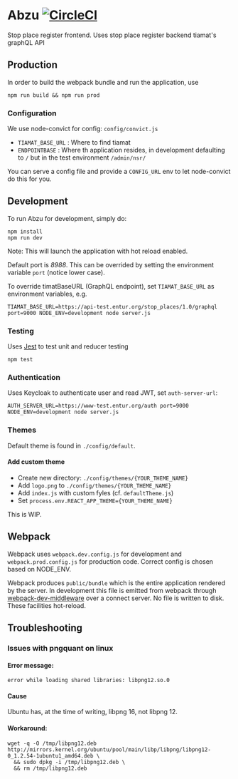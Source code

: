 # Abzu [![CircleCI](https://circleci.com/gh/entur/abzu/tree/master.svg?style=svg)](https://circleci.com/gh/entur/abzu/tree/master)

Stop place register frontend.
Uses stop place register backend tiamat's graphQL API

## Production

In order to build the webpack bundle and run the application, use

```
npm run build && npm run prod
```

### Configuration

We use node-convict for config: `config/convict.js`

* `TIAMAT_BASE_URL` : Where to find tiamat
* `ENDPOINTBASE` : Where th application resides, in development defaulting
  to `/` but in the test environment `/admin/nsr/`

You can serve a config file and provide a `CONFIG_URL` env to let node-convict do this for you.

## Development

To run Abzu for development, simply do:

```
npm install
npm run dev
```

Note: This will launch the application with hot reload enabled.

Default port is _8988_. This can be overrided by setting the environment
variable `port` (notice lower case).

To override timatBaseURL (GraphQL endpoint), set `TIAMAT_BASE_URL` as environment variables, e.g.

```
TIAMAT_BASE_URL=https://api-test.entur.org/stop_places/1.0/graphql port=9000 NODE_ENV=development node server.js
```


### Testing

Uses [Jest](https://facebook.github.io/jest/) to test unit and reducer testing

```
npm test
```

### Authentication

Uses Keycloak to authenticate user and read JWT, set `auth-server-url`:

```
AUTH_SERVER_URL=https://www-test.entur.org/auth port=9000 NODE_ENV=development node server.js
```

### Themes

Default theme is found in `./config/default`.

#### Add custom theme

* Create new directory: `./config/themes/{YOUR_THEME_NAME}`
* Add `logo.png` to `./config/themes/{YOUR_THEME_NAME}`
* Add `index.js` with custom fyles (cf. `defaultTheme.js`)
* Set `process.env.REACT_APP_THEME={YOUR_THEME_NAME}`

This is WIP.

## Webpack

Webpack uses `webpack.dev.config.js` for development and `webpack.prod.config.js` for production code. Correct config is chosen based on NODE_ENV.

Webpack produces `public/bundle` which is the entire application rendered by the server. In development this file is emitted from webpack through [webpack-dev-middleware](https://github.com/webpack/webpack-dev-middleware) over a connect server. No file is written to disk. These facilities hot-reload.

## Troubleshooting

### Issues with pngquant on linux
#### Error message:
```
error while loading shared libraries: libpng12.so.0
```

#### Cause
Ubuntu has, at the time of writing, libpng 16, not libpng 12.

#### Workaround:
```
wget -q -O /tmp/libpng12.deb http://mirrors.kernel.org/ubuntu/pool/main/libp/libpng/libpng12-0_1.2.54-1ubuntu1_amd64.deb \
  && sudo dpkg -i /tmp/libpng12.deb \
  && rm /tmp/libpng12.deb
```
